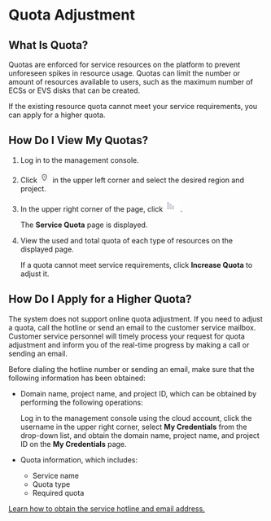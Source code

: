# Quota Adjustment<a name="EN-US_TOPIC_0154940152"></a>

## What Is Quota?<a name="section102291042164212"></a>

Quotas are enforced for service resources on the platform to prevent unforeseen spikes in resource usage. Quotas can limit the number or amount of resources available to users, such as the maximum number of ECSs or EVS disks that can be created.

If the existing resource quota cannot meet your service requirements, you can apply for a higher quota.

## How Do I View My Quotas?<a name="section07760615438"></a>

1.  Log in to the management console.
2.  Click  ![](figures/icon-region.png)  in the upper left corner and select the desired region and project.
3.  In the upper right corner of the page, click  ![](figures/my-quota.png).

    The  **Service Quota**  page is displayed.

4.  View the used and total quota of each type of resources on the displayed page.

    If a quota cannot meet service requirements, click  **Increase Quota**  to adjust it.


## How Do I Apply for a Higher Quota?<a name="section17156192613293"></a>

The system does not support online quota adjustment. If you need to adjust a quota, call the hotline or send an email to the customer service mailbox. Customer service personnel will timely process your request for quota adjustment and inform you of the real-time progress by making a call or sending an email.

Before dialing the hotline number or sending an email, make sure that the following information has been obtained:

-   Domain name, project name, and project ID, which can be obtained by performing the following operations:

    Log in to the management console using the cloud account, click the username in the upper right corner, select  **My Credentials**  from the drop-down list, and obtain the domain name, project name, and project ID on the  **My Credentials**  page.

-   Quota information, which includes:
    -   Service name
    -   Quota type
    -   Required quota


[Learn how to obtain the service hotline and email address.](https://docs.otc.t-systems.com/en-us/public/learnmore.html)

